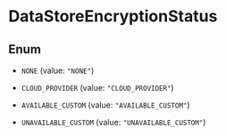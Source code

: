 

# DataStoreEncryptionStatus

## Enum


* `NONE` (value: `"NONE"`)

* `CLOUD_PROVIDER` (value: `"CLOUD_PROVIDER"`)

* `AVAILABLE_CUSTOM` (value: `"AVAILABLE_CUSTOM"`)

* `UNAVAILABLE_CUSTOM` (value: `"UNAVAILABLE_CUSTOM"`)



